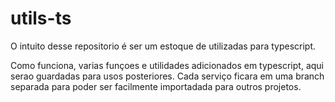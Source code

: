 # utils-ts
O intuito desse repositorio é ser um estoque de utilizadas para typescript.

Como funciona, varias funçoes e utilidades adicionados em typescript, aqui serao guardadas para usos posteriores.
Cada serviço ficara em uma branch separada para poder ser facilmente importadada para outros projetos.


